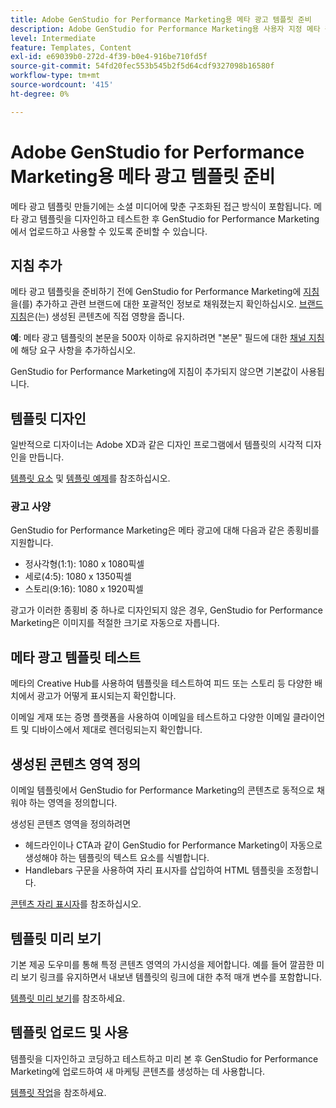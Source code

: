 ```yaml
---
title: Adobe GenStudio for Performance Marketing용 메타 광고 템플릿 준비
description: Adobe GenStudio for Performance Marketing용 사용자 지정 메타 광고 템플릿을 구축하는 방법에 대해 알아봅니다.
level: Intermediate
feature: Templates, Content
exl-id: e69039b0-272d-4f39-b0e4-916be710fd5f
source-git-commit: 54fd20fec553b545b2f5d64cdf9327098b16580f
workflow-type: tm+mt
source-wordcount: '415'
ht-degree: 0%

---
```


# Adobe GenStudio for Performance Marketing용 메타 광고 템플릿 준비

메타 광고 템플릿 만들기에는 소셜 미디어에 맞춘 구조화된 접근 방식이 포함됩니다. 메타 광고 템플릿을 디자인하고 테스트한 후 GenStudio for Performance Marketing에서 업로드하고 사용할 수 있도록 준비할 수 있습니다.

## 지침 추가

메타 광고 템플릿을 준비하기 전에 GenStudio for Performance Marketing에 [지침](/help/user-guide/guidelines/overview.md)을(를) 추가하고 관련 브랜드에 대한 포괄적인 정보로 채워졌는지 확인하십시오. [브랜드 지침](/help/user-guide/guidelines/brands.md)은(는) 생성된 콘텐츠에 직접 영향을 줍니다.

**예**: 메타 광고 템플릿의 본문을 500자 이하로 유지하려면 &quot;본문&quot; 필드에 대한 [채널 지침](/help/user-guide/guidelines/brands.md#channel-guidelines)에 해당 요구 사항을 추가하십시오.

GenStudio for Performance Marketing에 지침이 추가되지 않으면 기본값이 사용됩니다.

## 템플릿 디자인

일반적으로 디자이너는 Adobe XD과 같은 디자인 프로그램에서 템플릿의 시각적 디자인을 만듭니다.

[템플릿 요소](use-templates.md#template-elements) 및 [템플릿 예제](/help/user-guide/content/customize-template.md#template-examples)를 참조하십시오.

### 광고 사양

GenStudio for Performance Marketing은 메타 광고에 대해 다음과 같은 종횡비를 지원합니다.

* 정사각형(1:1): 1080 x 1080픽셀
* 세로(4:5): 1080 x 1350픽셀
* 스토리(9:16): 1080 x 1920픽셀

광고가 이러한 종횡비 중 하나로 디자인되지 않은 경우, GenStudio for Performance Marketing은 이미지를 적절한 크기로 자동으로 자릅니다.

## 메타 광고 템플릿 테스트

메타의 Creative Hub를 사용하여 템플릿을 테스트하여 피드 또는 스토리 등 다양한 배치에서 광고가 어떻게 표시되는지 확인합니다.

이메일 게재 또는 증명 플랫폼을 사용하여 이메일을 테스트하고 다양한 이메일 클라이언트 및 디바이스에서 제대로 렌더링되는지 확인합니다.

## 생성된 콘텐츠 영역 정의

이메일 템플릿에서 GenStudio for Performance Marketing의 콘텐츠로 동적으로 채워야 하는 영역을 정의합니다.

생성된 콘텐츠 영역을 정의하려면

* 헤드라인이나 CTA과 같이 GenStudio for Performance Marketing이 자동으로 생성해야 하는 템플릿의 텍스트 요소를 식별합니다.
* Handlebars 구문을 사용하여 자리 표시자를 삽입하여 HTML 템플릿을 조정합니다.

[콘텐츠 자리 표시자](/help/user-guide/content/customize-template.md#content-placeholders)를 참조하십시오.

## 템플릿 미리 보기

기본 제공 도우미를 통해 특정 콘텐츠 영역의 가시성을 제어합니다. 예를 들어 깔끔한 미리 보기 링크를 유지하면서 내보낸 템플릿의 링크에 대한 추적 매개 변수를 포함합니다.

[템플릿 미리 보기](/help/user-guide/content/customize-template.md#template-preview)를 참조하세요.

## 템플릿 업로드 및 사용

템플릿을 디자인하고 코딩하고 테스트하고 미리 본 후 GenStudio for Performance Marketing에 업로드하여 새 마케팅 콘텐츠를 생성하는 데 사용합니다.

[템플릿 작업](use-templates.md)을 참조하세요.
